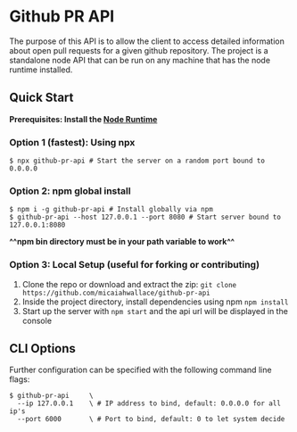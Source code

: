# Github PR API

The purpose of this API is to allow the client to access detailed information about open pull requests for a given github repository. The project is a standalone node API that can be run on any machine that has the node runtime installed.

## Quick Start

**Prerequisites: Install the [Node Runtime](https://nodejs.org/en/)**

### Option 1 (fastest): Using npx
```shell
$ npx github-pr-api # Start the server on a random port bound to 0.0.0.0
```

### Option 2: npm global install
```shell
$ npm i -g github-pr-api # Install globally via npm
$ github-pr-api --host 127.0.0.1 --port 8080 # Start server bound to 127.0.0.1:8080
```
**^^npm bin directory must be in your path variable to work^^**

### Option 3: Local Setup (useful for forking or contributing)
1. Clone the repo or download and extract the zip: `git clone https://github.com/micaiahwallace/github-pr-api`
2. Inside the project directory, install dependencies using npm `npm install`
3. Start up the server with `npm start` and the api url will be displayed in the console

## CLI Options
Further configuration can be specified with the following command line flags:
```shell
$ github-pr-api     \
  --ip 127.0.0.1    \ # IP address to bind, default: 0.0.0.0 for all ip's
  --port 6000       \ # Port to bind, default: 0 to let system decide
```